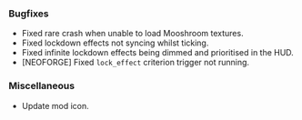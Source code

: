 ### Bugfixes
- Fixed rare crash when unable to load Mooshroom textures.
- Fixed lockdown effects not syncing whilst ticking.
- Fixed infinite lockdown effects being dimmed and prioritised in the HUD.
- [NEOFORGE] Fixed `lock_effect` criterion trigger not running.

### Miscellaneous
- Update mod icon.